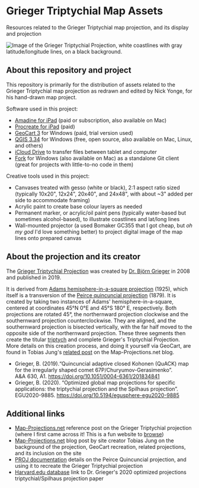 # Grieger Triptychial Map Assets
Resources related to the Grieger Triptychial map projection, and its display and projection

![Image of the Grieger Triptychial Projection, white coastlines with gray latitude/longitude lines, on a black background.](jpg/grieger_triptychial-latlong_land-black_with_border.jpg?raw=true)

## About this repository and project
This repository is primarily for the distribution of assets related to the Grieger Triptychial map projection as redrawn and edited by Nick Yonge, for his hand-drawn map project.

Software used in this project:
- [Amadine for iPad](https://amadine.com/) (paid or subscription, also available on Mac)
- [Procreate for iPad](https://procreate.com/) (paid)
- [GeoCart 3](https://www.mapthematics.com/) for Windows (paid, trial version used)
- [QGIS 3.34](https://qgis.org/) for Windows (free, open source, also available on Mac, Linux, and others)
- [iCloud Drive](https://www.icloud.com/iclouddrive/) to transfer files between tablet and computer
- [Fork](https://git-fork.com/) for Windows (also available on Mac) as a standalone Git client (great for projects with little-to-no code in them)

Creative tools used in this project:
- Canvases treated with gesso (white or black), 2:1 aspect ratio sized (typically 10x20", 12x24", 20x40", and 24x48", with about ~3" added per side to accommodate framing)
- Acrylic paint to create base colour layers as needed
- Permanent marker, or acrylic/oil paint pens (typically water-based but sometimes alcohol-based), to illustrate coastlines and lat/long lines
- Wall-mounted projector (a used Bomaker GC355 that I got cheap, but _oh my god_ I'd love something better) to project digital image of the map lines onto prepared canvas

## About the projection and its creator 
The [Grieger Triptychial Projection](http://bgrieger.bplaced.net/bgrieger008.html) was created by [Dr. Björn Grieger](http://bgrieger.bplaced.net/) in 2008 and published in 2019.

It is derived from [Adams hemisphere-in-a-square projection](https://en.wikipedia.org/wiki/Adams_hemisphere-in-a-square_projection) (1925), which itself is a transversion of the [Peirce quincuncial projection](https://en.wikipedia.org/wiki/Peirce_quincuncial_projection) (1879). It is created by taking two instances of Adams' hemisphere-in-a-square, centered at coordinates 45°N 0°E and 45°S 180° E, respectively. Both projections are rotated 45°, the northernward projection clockwise and the southernward projection counterclockwise. They are aligned, and the southernward projection is bisected vertically, with the far half moved to the opposite side of the northernward projection. These three segments then create the titular [triptych](https://en.wikipedia.org/wiki/Triptych) and complete Grieger's Triptychial Projection. More details on this creation process, and doing it yourself via GeoCart, are found in Tobias Jung's [related post](https://blog.map-projections.net/lee-markley-calm-and-grieger) on the Map-Projections.net blog. 

- Grieger, B. (2019).“Quincuncial adaptive closed Kohonen (QuACK) map for the irregularly shaped comet 67P/Churyumov-Gerasimenko”. A&A ‍630, A1. https://doi.org/10.1051/0004-6361/201834841
- Grieger, B. (2020). “Optimized global map projections for specific applications: the triptychial projection and the Spilhaus projection”. EGU2020-9885. https://doi.org/10.5194/egusphere-egu2020-9885

## Additional links

- [Map-Projections.net](https://map-projections.net/single-view/grieger-triptychial) reference post on the Grieger Triptychial projection (where I first came across it! This is a fun website to [browse](https://map-projections.net/recommended-list.php))
- [Map-Projections.net](https://blog.map-projections.net/lee-markley-calm-and-grieger) blog post by site creator Tobias Jung on the background of the projection, GeoCart recreation, related projections, and its inclusion on the site
- [PROJ documentation](https://proj.org/en/stable/operations/projections/peirce_q.html) details on the Peirce Quincuncial projection, and using it to recreate the Grieger Triptychial projection
- [Harvard.edu database](https://ui.adsabs.harvard.edu/abs/2020EGUGA..22.9885G/abstract) link to Dr. Grieger's 2020 optimized projections triptychial/Spilhaus projection paper

